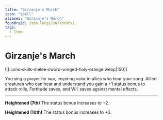 ```yaml
---
title: "Girzanje's March"
icon: "spell"
aliases: "Girzanje's March"
foundryId: Item.lORgI7sN7Yor8tv1
tags:
  - Item
---
```


# Girzanje's March
![[icons-skills-melee-sword-winged-holy-orange.webp|150]]

You sing a prayer for war, inspiring valor in allies who hear your song. Allied creatures who can hear and understand you gain a +1 status bonus to attack rolls, Fortitude saves, and Will saves against mental effects.

* * *

**Heightened (7th)** The status bonus increases to +2.

**Heightened (10th)** The status bonus increases to +3.


